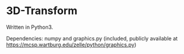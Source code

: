 # 3D-Transform

Written in Python3.

Dependencies: numpy and graphics.py (included, publicly available at https://mcsp.wartburg.edu/zelle/python/graphics.py)
